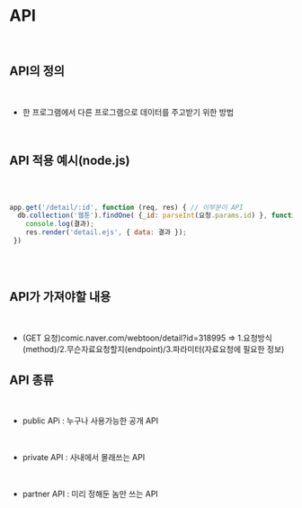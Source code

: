# API
<br/>

## API의 정의
<br/>

+ 한 프로그램에서 다른 프로그램으로 데이터를 주고받기 위한 방법
<br/>

## API 적용 예시(node.js)
<br/>

```js

app.get('/detail/:id', function (req, res) { // 이부분이 API
  db.collection('웹툰').findOne( {_id: parseInt(요청.params.id) }, function (에러, 결과) { // API 실행코드
    console.log(결과);
    res.render('detail.ejs', { data: 결과 });
 })
 
 ```
 <br/>
 
## API가 가져야할 내용
<br/>
 
+ (GET 요청)comic.naver.com/webtoon/detail?id=318995 => 1.요청방식(method)/2.무슨자료요청할지(endpoint)/3.파라미터(자료요청에 필요한 정보)

## API 종류
<br/>

+ public APi : 누구나 사용가능한 공개 API
<br/>

+ private API : 사내에서 몰래쓰는 API
<br/>

+ partner API : 미리 정해둔 놈만 쓰는 API
<br/>

